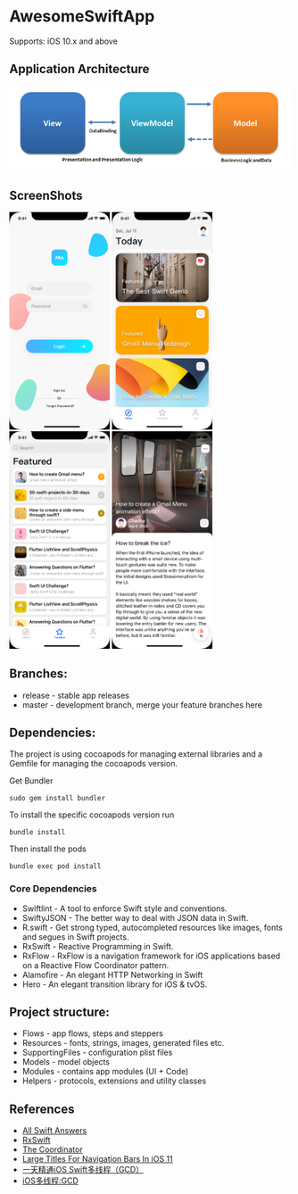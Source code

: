 # AwesomeSwiftApp

Supports: iOS 10.x and above

## Application Architecture

<img src="AwesomeSwiftApp/Resources/Images/MVVMPattern.png" alt="Home Screen">

## ScreenShots

<img src="AwesomeSwiftApp/Resources/Images/Login Screen.png" width="180px" alt="Login Screen">
<img src="AwesomeSwiftApp/Resources/Images/Home Screen.png" width="180px" alt="Home Screen">
<img src="AwesomeSwiftApp/Resources/Images/Featured Screen.png" width="180px" alt="Featured Screen">
<img src="AwesomeSwiftApp/Resources/Images/Demo Detail Screen.png" width="180px" alt="Demo Screen">

## Branches:

* release - stable app releases
* master - development branch, merge your feature branches here

## Dependencies:

The project is using cocoapods for managing external libraries and a Gemfile for managing the cocoapods version.

Get Bundler

```
sudo gem install bundler
```

To install the specific cocoapods version run

```
bundle install
```

Then install the pods

```
bundle exec pod install
```

### Core Dependencies

* Swiftlint - A tool to enforce Swift style and conventions.
* SwiftyJSON - The better way to deal with JSON data in Swift.
* R.swift - Get strong typed, autocompleted resources like images, fonts and segues in Swift projects.
* RxSwift - Reactive Programming in Swift.
* RxFlow - RxFlow is a navigation framework for iOS applications based on a Reactive Flow Coordinator pattern.
* Alamofire - An elegant HTTP Networking in Swift
* Hero - An elegant transition library for iOS & tvOS.

## Project structure:

* Flows - app flows, steps and steppers
* Resources - fonts, strings, images, generated files etc.
* SupportingFiles - configuration plist files
* Models - model objects
* Modules - contains app modules (UI + Code)
* Helpers - protocols, extensions and utility classes

## References

* [All Swift Answers](https://www.codegrepper.com/code-examples/swift)
* [RxSwift](https://github.com/ReactiveX/RxSwift)
* [The Coordinator](https://khanlou.com/2015/01/the-coordinator/)
* [Large Titles For Navigation Bars In iOS 11](https://chariotsolutions.com/blog/post/large-titles-ios-11/)
* [一天精通iOS Swift多线程（GCD）](https://juejin.im/post/6858126631760986126)
* [iOS多线程:GCD](https://juejin.im/post/6844903783110017031)
